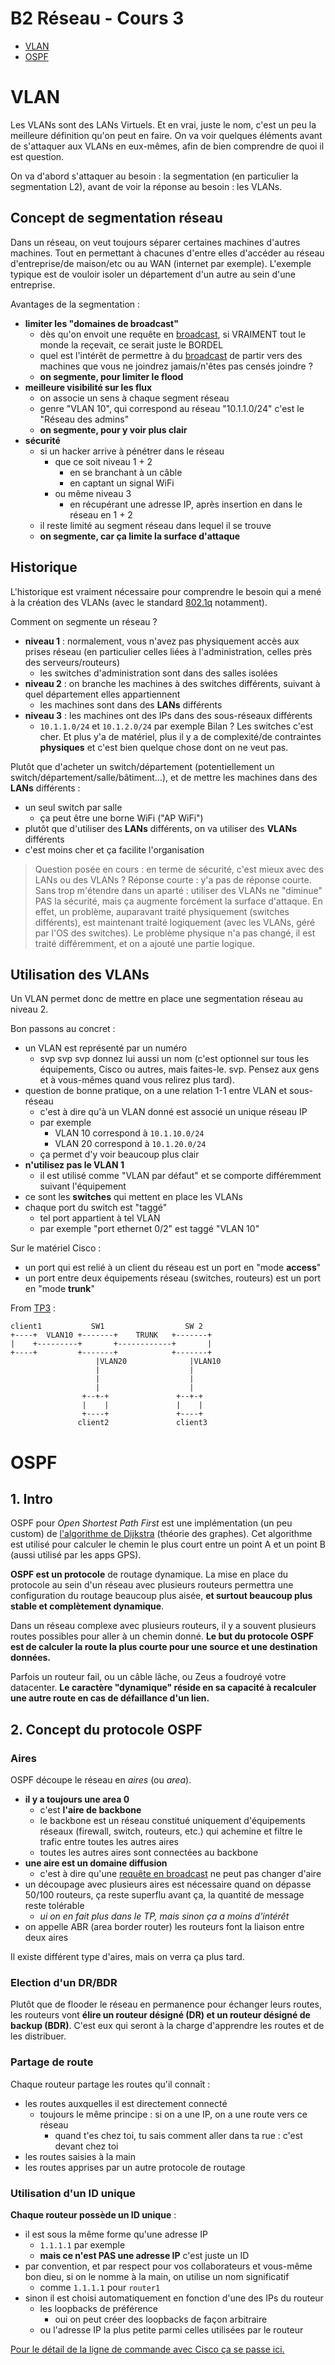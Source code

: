 # B2 Réseau - Cours 3

* [VLAN](#vlan)
* [OSPF](#ospf)

# VLAN

Les VLANs sont des LANs Virtuels. Et en vrai, juste le nom, c'est un peu la meilleure définition qu'on peut en faire. On va voir quelques éléments avant de s'attaquer aux VLANs en eux-mêmes, afin de bien comprendre de quoi il est question. 

On va d'abord s'attaquer au besoin : la segmentation (en particulier la segmentation L2), avant de voir la réponse au besoin : les VLANs.

## Concept de segmentation réseau

Dans un réseau, on veut toujours séparer certaines machines d'autres machines. Tout en permettant à chacunes d'entre elles d'accéder au réseau d'entreprise/de maison/etc ou au WAN (internet par exemple). L'exemple typique est de vouloir isoler un département d'un autre au sein d'une entreprise.  

Avantages de la segmentation :
* **limiter les "domaines de broadcast"**
  * dès qu'on envoit une requête en [broadcast](../../cours/lexique.md#adresse-de-diffusion-ou-broadcast-address), si VRAIMENT tout le monde la reçevait, ce serait juste le BORDEL
  * quel est l'intérêt de permettre à du [broadcast](../../cours/lexique.md#adresse-de-diffusion-ou-broadcast-address) de partir vers des machines que vous ne joindrez jamais/n'êtes pas censés joindre ?
  * **on segmente, pour limiter le flood**
* **meilleure visibilité sur les flux**
  * on associe un sens à chaque segment réseau
  * genre "VLAN 10", qui correspond au réseau "10.1.1.0/24" c'est le "Réseau des admins"
  * **on segmente, pour y voir plus clair**
* **sécurité**
  * si un hacker arrive à pénétrer dans le réseau
    * que ce soit niveau 1 + 2 
      * en se branchant à un câble
      * en captant un signal WiFi
    * ou même niveau 3
      * en récupérant une adresse IP, après insertion en dans le réseau en 1 + 2
  * il reste limité au segment réseau dans lequel il se trouve
  * **on segmente, car ça limite la surface d'attaque**

## Historique

L'historique est vraiment nécessaire pour comprendre le besoin qui a mené à la création des VLANs (avec le standard [802.1q](https://fr.wikipedia.org/wiki/IEEE_802.1Q) notamment).  

Comment on segmente un réseau ? 
* **niveau 1** : normalement, vous n'avez pas physiquement accès aux prises réseau (en particulier celles liées à l'administration, celles près des serveurs/routeurs)
  * les switches d'administration sont dans des salles isolées
* **niveau 2** : on branche les machines à des switches différents, suivant à quel département elles appartiennent
  * les machines sont dans des **LANs** différents
* **niveau 3** : les machines ont des IPs dans des sous-réseaux différents
  * `10.1.1.0/24` et `10.1.2.0/24` par exemple
Bilan ? Les switches c'est cher. Et plus y'a de matériel, plus il y a de complexité/de contraintes **physiques** et c'est bien quelque chose dont on ne veut pas. 

Plutôt que d'acheter un switch/département (potentiellement un switch/département/salle/bâtiment...), et de mettre les machines dans des **LANs** différents :
* un seul switch par salle
  * ça peut être une borne WiFi ("AP WiFi")
* plutôt que d'utiliser des **LANs** différents, on va utiliser des **VLANs** différents
* c'est moins cher et ça facilite l'organisation

> Question posée en cours : en terme de sécurité, c'est mieux avec des LANs ou des VLANs ? Réponse courte : y'a pas de réponse courte. Sans trop m'étendre dans un aparté : utiliser des VLANs ne "diminue" PAS la sécurité, mais ça augmente forcément la surface d'attaque. En effet, un problème, auparavant traité physiquement (switches différents), est maintenant traité logiquement (avec les VLANs, géré par l'OS des switches). Le problème physique n'a pas changé, il est traité différemment, et on a ajouté une partie logique. 

## Utilisation des VLANs

Un VLAN permet donc de mettre en place une segmentation réseau au niveau 2. 

Bon passons au concret : 
* un VLAN est représenté par un numéro
  * svp svp svp donnez lui aussi un nom (c'est optionnel sur tous les équipements, Cisco ou autres, mais faites-le. svp. Pensez aux gens et à vous-mêmes quand vous relirez plus tard).  
* question de bonne pratique, on a une relation 1-1 entre VLAN et sous-réseau
  * c'est à dire qu'à un VLAN donné est associé un unique réseau IP
  * par exemple
    * VLAN 10 correspond à `10.1.10.0/24`
    * VLAN 20 correspond à `10.1.20.0/24`
  * ça permet d'y voir beaucoup plus clair
* **n'utilisez pas le VLAN 1**
  * il est utilisé comme "VLAN par défaut" et se comporte différemment suivant l'équipement
* ce sont les **switches** qui mettent en place les VLANs
* chaque port du switch est "taggé"
  * tel port appartient à tel VLAN
  * par exemple "port ethernet 0/2" est taggé "VLAN 10"

Sur le matériel Cisco :
* un port qui est relié à un client du réseau est un port en "mode **access**"
* un port entre deux équipements réseau (switches, routeurs) est un port en "mode **trunk**"

From [TP3](../tp/3#2-configuration-des-vlans) :
```
client1           SW1                  SW 2
+----+  VLAN10 +-------+    TRUNK   +-------+
|    +---------+       +------------+       |
+----+         +-------+            +-------+
                   |VLAN20              |VLAN10
                   |                    |
                   |                    |
                   |                    |
                +--+-+               +--+-+
                |    |               |    |
                +----+               +----+
               client2               client3
``` 

# OSPF

## 1. Intro 

OSPF pour *Open Shortest Path First* est une implémentation (un peu custom) de [l'algorithme de Dijkstra](https://fr.wikipedia.org/wiki/Algorithme_de_Dijkstra) (théorie des graphes). Cet algorithme est utilisé pour calculer le chemin le plus court entre un point A et un point B (aussi utilisé par les apps GPS).  

**OSPF est un protocole** de routage dynamique. La mise en place du protocole au sein d'un réseau avec plusieurs routeurs permettra une configuration du routage beaucoup plus aisée, **et surtout beaucoup plus stable et complètement dynamique**.  

Dans un réseau complexe avec plusieurs routeurs, il y a souvent plusieurs routes possibles pour aller à un chemin donné. **Le but du protocole OSPF est de calculer la route la plus courte pour une source et une destination données.**

Parfois un routeur fail, ou un câble lâche, ou Zeus a foudroyé votre datacenter. **Le caractère "dynamique" réside en sa capacité à recalculer une autre route en cas de défaillance d'un lien.**

## 2. Concept du protocole OSPF

### Aires

OSPF découpe le réseau en *aires* (ou *area*).
* **il y a toujours une area 0**
  * c'est **l'aire de backbone**
  * le backbone est un réseau constitué uniquement d'équipements réseaux (firewall, switch, routeurs, etc.) qui achemine et filtre le trafic entre toutes les autres aires
  * toutes les autres aires sont connectées au backbone
* **une aire est un domaine diffusion**
  * c'est à dire qu'une [requête en broadcast](../../cours/lexique.md#adresse-de-diffusion-ou-broadcast-address) ne peut pas changer d'aire
* un découpage avec plusieurs aires est nécessaire quand on dépasse 50/100 routeurs, ça reste superflu avant ça, la quantité de message reste tolérable
  * *ui on en fait plus dans le TP, mais sinon ça a moins d'intérêt*
* on appelle ABR (area border router) les routeurs font la liaison entre deux aires

Il existe différent type d'aires, mais on verra ça plus tard. 

### Election d'un DR/BDR

Plutôt que de flooder le réseau en permanence pour échanger leurs routes, les routeurs vont **élire un routeur désigné (DR) et un routeur désigné de backup (BDR)**. C'est eux qui seront à la charge d'apprendre les routes et de les distribuer. 

### Partage de route

Chaque routeur partage les routes qu'il connaît :
* les routes auxquelles il est directement connecté
  * toujours le même principe : si on a une IP, on a une route vers ce réseau
    * quand t'es chez toi, tu sais comment aller dans ta rue : c'est devant chez toi
* les routes saisies à la main
* les routes apprises par un autre protocole de routage

### Utilisation d'un ID unique

**Chaque routeur possède un ID unique** :
* il est sous la même forme qu'une adresse IP
  * `1.1.1.1` par exemple
  * **mais ce n'est PAS une adresse IP** c'est juste un ID
* par convention, et par respect pour vos collaborateurs et vous-même bon dieu, si on le nomme à la main, on utilise un nom significatif 
  * comme `1.1.1.1` pour `router1`
* sinon il est choisi automatiquement en fonction d'une des IPs du routeur
  * les loopbacks de préférence
    * oui on peut créer des loopbacks de façon arbitraire
  * ou l'adresse IP la plus petite parmi celles utilisées par le routeur

[Pour le détail de la ligne de commande avec Cisco ça se passe ici.](./procedures-cisco.md#ospf)
